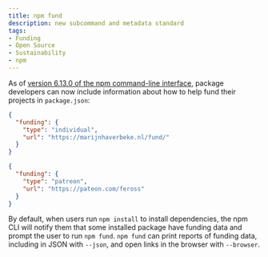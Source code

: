```yaml
---
title: npm fund
description: new subcommand and metadata standard
tags:
- Funding
- Open Source
- Sustainability
- npm
---
```


As of [version 6.13.0 of the npm command-line interface](https://github.com/npm/cli/releases/tag/v6.13.0), package developers can now include information about how to help fund their projects in `package.json`:


```json
{
  "funding": {
    "type": "individual",
    "url": "https://marijnhaverbeke.nl/fund/"
  }
}
```

```json
{
  "funding": {
    "type": "patreon",
    "url": "https://pateon.com/feross"
  }
}
```

By default, when users run `npm install` to install dependencies, the npm CLI will notify them that some installed package have funding data and prompt the user to run `npm fund`.  `npm fund` can print reports of funding data, including in JSON with `--json`, and open links in the browser with `--browser`.
